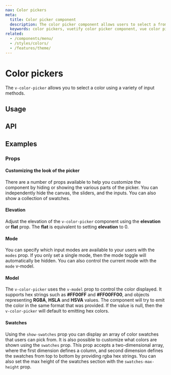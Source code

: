 ```yaml
---
nav: Color pickers
meta:
  title: Color picker component
  description: The color picker component allows users to select a from pre-defined or custom colors using a variety of different inputs and formats.
  keywords: color pickers, vuetify color picker component, vue color picker component
related:
  - /components/menu/
  - /styles/colors/
  - /features/theme/
---
```


# Color pickers

The `v-color-picker` allows you to select a color using a variety of input methods.

<entry />

## Usage

<usage name="v-color-picker" />

## API

<api-inline />

## Examples

### Props

#### Customizing the look of the picker

There are a number of props available to help you customize the component by hiding or showing the various parts of the picker. You can independently hide the canvas, the sliders, and the inputs. You can also show a collection of swatches.

<example file="v-color-picker/prop-canvas" />

#### Elevation

Adjust the elevation of the `v-color-picker` component using the **elevation** or **flat** prop. The **flat** is equivalent to setting **elevation** to 0.

<example file="v-color-picker/prop-elevation" />

#### Mode

You can specify which input modes are available to your users with the `modes` prop. If you only set a single mode, then the mode toggle will automatically be hidden. You can also control the current mode with the `mode` v-model.

<example file="v-color-picker/prop-mode" />

#### Model

The `v-color-picker` uses the `v-model` prop to control the color displayed. It supports hex strings such as **#FF00FF** and **#FF00FF00**, and objects representing **RGBA**, **HSLA** and **HSVA** values. The component will try to emit the color in the same format that was provided. If the value is null, then the `v-color-picker` will default to emitting hex colors.

<example file="v-color-picker/prop-model" />

#### Swatches

Using the `show-swatches` prop you can display an array of color swatches that users can pick from. It is also possible to customize what colors are shown using the `swatches` prop. This prop accepts a two-dimensional array, where the first dimension defines a column, and second dimension defines the swatches from top to bottom by providing rgba hex strings. You can also set the max height of the swatches section with the `swatches-max-height` prop.

<example file="v-color-picker/prop-swatches" />
